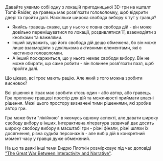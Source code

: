 Давайте уявимо собі одну з локацій пригодницької 3D-гри на кшталт Tomb Raider, де гравець має розв'язати головоломку, щоб відкрити двері та пройти далі. Наскільки широка свобода вибору є тут у гравця?

* Якийсь гравець скаже, що у нього є повна свобода дій - він може довільно переміщуватися по локації, роздивлятися її, взаємодіяти з кнопками та важелями.
* Інший зауважить, що його свобода дій дещо обмежена, бо він може лише взаємодіяти з декількома активними елементами, які є частиною головоломки.
* А інший поскаржиться, що у нього немає свободи вибору. Він не може обирати, що саме робити - він повинен розв'язати пазл, щоб пройти далі.

Що цікаво, всі троє мають рацію. Але який з того можна зробити висновок?

Всі рішення в іграх має зробити хтось один - або автор, або гравець. Гра пропонує гравцеві простір для дій та можливості приймати власні рішення. Межі цього простору визначені тими рішеннями, які зробив автор гри. 

Гра може бути "лінійною" в якомусь одному аспекті, але давати широку свободу вибору в інших. Інтерактивна література зазвичай дає досить широку свободу вибору в масштабі гри - різні фінали, різні шляхи їх досягнення, різна судьба персонажів - але вибір дій в конкретний момент часу у гравця дуже обмежений.

На цю та деякі інші теми Ендрю Плоткін розмірковує під час доповіді ["The Great War Between Interactivity and Narrative"](https://www.youtube.com/watch?v=SbsmcKN5-_A).